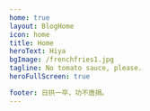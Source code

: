 ```yaml
---
home: true
layout: BlogHome
icon: home
title: Home
heroText: Hiya
bgImage: /frenchfries1.jpg
tagline: No tomato sauce, please.
heroFullScreen: true

footer: 日拱一卒，功不唐捐。
---
```

